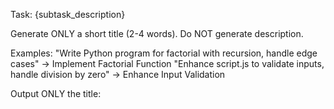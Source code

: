 Task: {subtask_description}

Generate ONLY a short title (2-4 words). Do NOT generate description.

Examples:
"Write Python program for factorial with recursion, handle edge cases" → Implement Factorial Function
"Enhance script.js to validate inputs, handle division by zero" → Enhance Input Validation

Output ONLY the title:

